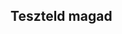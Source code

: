 ## Teszteld magad

<head>
  <meta http-equiv="X-UA-Compatible" content="IE=edge" />
  
  <meta http-equiv="content-type" content="text/html; charset=utf-8" />
  
  <meta name="viewport" content="initial-scale=1.0" />
  
  <title>
    Kvíz
  </title>
  
  <!-- jquery for maximum compatibility -->
  
  <link type="text/css" rel="stylesheet" href="https://stackpath.bootstrapcdn.com/twitter-bootstrap/2.2.1/css/bootstrap-combined.min.css" />
  
  <!--<script src="http://ajax.googleapis.com/ajax/libs/jquery/1.9.1/jquery.min.js"></script>--> <script src="https://code.jquery.com/jquery-1.11.1.min.js" integrity="sha256-VAvG3sHdS5LqTT+5A/aeq/bZGa/Uj04xKxY8KM/w9EE=" crossorigin="anonymous"></script>
 <script src="https://stackpath.bootstrapcdn.com/bootstrap/3.3.5/js/bootstrap.min.js"></script>
 <script></p>

<pre><code>var quiztitle// = "Bobby's Sample Quiz";

/**
* Set the information about your questions here. The correct answer string needs to match
* the correct choice exactly, as it does string matching. (case sensitive)
*
*/
</code></pre>

<p>/**
*Let's create the randomization of the questions!
*/</p>

<p>function shuffle(array) {
  var currentIndex = array.length, temporaryValue, randomIndex;</p>

<p>// While there remain elements to shuffle...
  while (0 !== currentIndex) {</p>

<pre><code>// Pick a remaining element...
randomIndex = Math.floor(Math.random() * currentIndex);
currentIndex -= 1;

// And swap it with the current element.
temporaryValue = array[currentIndex];
array[currentIndex] = array[randomIndex];
array[randomIndex] = temporaryValue;
</code></pre>

<p>}</p>

<p>return array;
}</p>

<p>if (!("scramble" in Array.prototype)) {
  Object.defineProperty(Array.prototype, "scramble", {
    enumerable: false,
    value: function() {
      var o, i, ln = this.length;
      while (ln--) {
        i = Math.random() * (ln + 1) | 0;
        o = this[ln];
        this[ln] = this[i];
        this[i] = o;
      }
      return this;
    }
  });
}</p>

<pre><code>var quiz = [
    {
        "question"      :   "Az alábbi kódok közül melyikkel mondaná a szereplő helyesen a pozícióját?",
        "image"         :   "images/montage-1.png",
        "choices"       :   [
                                "A",
                                "B",
                                "C",
                                "D"
                            ],
        "correct"       :   "A",
        "explanation"   :   "A 0-nál nagyobb x pozíció a képernyő jobb oldalán van.",
    },
    {
        "question"      :   "Az alábbi kódok közül melyik állítaná a szereplőt 90 fokos irányba, ha zöld színt érint?",
        "image"         :   "images/montage-2.png",
        "choices"       :   [
                                "A",
                                "B",
                                "C",
                                "D"
                            ],
        "correct"       :   "B",
        "explanation"   :   "Ha a szereplő a fehéren kívül bármilyen színt érint, akkor 90 fokos irányba fog mutatni",
    },
    {
        "question"      :   "Az alábbi kódok közül melyik számolna vissza 0,1 másodperces időközökkel 10 másodpercről?",
        "image"         :   "images/montage-3.png",
        "choices"       :   [
                                "A",
                                "B",
                                "C",
                                "D"
                            ],
        "correct"       :   "B",
        "explanation"   :   "A változónak 10-ről kell indulnia, és -0,1-gyel kell változnia 0,1 másodpercenként.",
    },

];
</code></pre>

<p>//use this for IE syntax error at => : ECMA script 6 not supported in IE 11 :(
//quiz.forEach(function(q){ return q.choices.scramble()});</p>

<p>//use this for ECMA script 6
//quiz.forEach(q => q.choices.scramble());
//console.log(quiz[0].choices);</p>

<p>quiz = shuffle(quiz);</p>

<pre><code>/******* No need to edit below this line *********/
var currentquestion = 0, score = 0, submt=true, picked;

jQuery(document).ready(function($){

    /**
     * HTML Encoding function for alt tags and attributes to prevent messy
     * data appearing inside tag attributes.
     */
    function htmlEncode(value){
      return $(document.createElement('div')).text(value).html();
    }

    /**
     * This will add the individual choices for each question to the ul#choice-block
     *
     * @param {choices} array The choices from each question
     */
    function addChoices(choices){
        if(typeof choices !== "undefined" &amp;&amp; $.type(choices) == "array"){
            $('#choice-block').empty();
            for(var i=0;i&lt;choices.length; i++){
            $(document.createElement('li')).addClass('choice choice-box btn').attr('data-index', i).text(choices[i]).appendTo('#choice-block');
            }
        }
    }

    /**
     * Resets all of the fields to prepare for next question
     */
    function nextQuestion(){
        submt = true;
        $('#explanation').empty();
        $('#question').text(quiz[currentquestion]['question']);
        $('#pager').text('Question ' + Number(currentquestion + 1) + ' of ' + quiz.length);
        if(quiz[currentquestion].hasOwnProperty('image') &amp;&amp; quiz[currentquestion]['image'] != ""){
            if($('#question-image').length == 0){
                $(document.createElement('img')).addClass('question-image').attr('id', 'question-image').attr('src', quiz[currentquestion]['image']).attr('alt', htmlEncode(quiz[currentquestion]['question'])).insertAfter('#question');
            } else {
                $('#question-image').attr('src', quiz[currentquestion]['image']).attr('alt', htmlEncode(quiz[currentquestion]['question']));
            }
        } else {
            $('#question-image').remove();
        }
        addChoices(quiz[currentquestion]['choices']);
        setupButtons();

        jQuery(document).ready(function($){
            $("#question").html(function(){
                var text= $(this).text().trim().split(" ");
                var first = text.shift();
                return (text.length &gt; 0 ? "&lt;span class='number'&gt;"+ first +"&lt;/span&gt; " : first) + text.join(" ");
            });

            $('p.pager').each(function(){
                var text = $(this).text().split(' ');
                if(text.length &lt; 2)
                    return;

                text[1] = '&lt;span class="qnumber"&gt;'+text[1]+'&lt;/span&gt;';
                $(this).html(
                    text.join(' ')
                );
            });

        });

    }

    /**
     * After a selection is submitted, checks if its the right answer
     *
     * @param {choice} number The li zero-based index of the choice picked
     */
    function processQuestion(choice){
        if(quiz[currentquestion]['choices'][choice] == quiz[currentquestion]['correct']){
            $('.choice').eq(choice).addClass('btn-success').css({'font-weight':'bold', 'border-color':'#51a351', 'color':'#fff'});
            $('#explanation').html('&lt;span class="correct"&gt;CORRECT!&lt;/span&gt; ' + htmlEncode(quiz[currentquestion]['explanation']));
            score++;
        } else {
            $('.choice').eq(choice).addClass('btn-danger').css({'font-weight':'bold', 'border-color':'#f93939', 'color':'#fff'});
            $('#explanation').html('&lt;span class="incorrect"&gt;INCORRECT!&lt;/span&gt; ' + htmlEncode(quiz[currentquestion]['explanation']));
        }
        currentquestion++;

        if(currentquestion == quiz.length){
            $('#submitbutton').html('GET QUIZ RESULTS').removeClass('btn-success').addClass('btn-info').css({'border-color':'#3a87ad', 'color':'#fff'}).on('click', function(){
                $(this).text('GET QUIZ RESULTS').on('click');
                endQuiz();
            })

        } else if (currentquestion &lt; quiz.length){
            $('#submitbutton').html('NEXT QUESTION &amp;raquo;').removeClass('btn-success').addClass('btn-warning').css({'font-weight':'bold', 'border-color':'#faa732', 'color':'#fff'}).on('click', function(){
                $(this).text('- CHECK ANSWER -').removeClass('btn-warning').addClass('btn-success').css({'font-weight':'bold', 'border-color':'#51a351', 'color':'#fff'}).on('click');
                nextQuestion();
            })
        } else {
            //  $('#submitbutton').html('NEXT QUESTION &amp;raquo;').on('click', function(){
            //      $(this).text('- CHECK ANSWER -').css({'color':'inherit'}).on('click');
            //  })
        }


    }

    /**
     * Sets up the event listeners for each button.
     */
    function setupButtons(){
        $('.choice').on('click', function(){
            picked = $(this).attr('data-index');
            $('.choice').removeAttr('style').off('mouseout mouseover');
            $(this).css({'font-weight':'bold', 'border-color':'#51a351', 'color':'#51a351'});
            if(submt){
                submt=false;
                $('#submitbutton').css({'color':'#fff','cursor':'pointer'}).on('click', function(){
                    $('.choice').off('click');
                    $(this).off('click');
                    processQuestion(picked);
                });
            }
        })
    }

    /**
     * Quiz ends, display a message.
     */
    function endQuiz(){
        $('#explanation').empty();
        $('#question').empty();
        $('#choice-block').empty();
        $('#submitbutton').remove();
        $('.rsform-block-submit').addClass('show');
        $('#question').text("You got " + score + " out of " + quiz.length + " correct.");
        $(document.createElement('h4')).addClass('score').text(Math.round(score/quiz.length * 100) + '%').insertAfter('#question');         
    }

    /**
     * Runs the first time and creates all of the elements for the quiz
     */
    function init(){
        //add title
        if(typeof quiztitle !== "undefined" &amp;&amp; $.type(quiztitle) === "string"){
            $(document.createElement('h2')).text(quiztitle).appendTo('#frame');
        } //else {
            //$(document.createElement('h2')).text("Quiz").appendTo('#frame');
</code></pre>

<p>//          }</p>

<pre><code>        //add pager and questions
        if(typeof quiz !== "undefined" &amp;&amp; $.type(quiz) === "array"){
            //add pager
            $(document.createElement('p')).addClass('pager').attr('id','pager').text('Question 1 of ' + quiz.length).appendTo('#frame');
            //add first question
            $(document.createElement('h3')).addClass('question').attr('id', 'question').text(quiz[0]['question']).appendTo('#frame');
            //add image if present
            if(quiz[0].hasOwnProperty('image') &amp;&amp; quiz[0]['image'] != ""){
                $(document.createElement('img')).addClass('question-image').attr('id', 'question-image').attr('src', quiz[0]['image']).attr('alt', htmlEncode(quiz[0]['question'])).appendTo('#frame');
            }

            $(document.createElement('p')).addClass('explanation').attr('id','explanation').html('').appendTo('#frame');

            //questions holder
            $(document.createElement('ul')).attr('id', 'choice-block').appendTo('#frame');

            //add choices
            addChoices(quiz[0]['choices']);

            //add submit button
            $(document.createElement('div')).addClass('btn-success choice-box').attr('id', 'submitbutton').text('- CHECK ANSWER -').css({'font-weight':'bold', 'color':'#fff','padding':'30px 0', 'border-radius':'10px'}).appendTo('#frame');

            setupButtons();
        }
    }

    init();

});

jQuery(document).ready(function($){         
    $("#question").html(function(){
    var text= $(this).text().trim().split(" ");
    var first = text.shift();
        return (text.length &gt; 0 ? "&lt;span class='number'&gt;"+ first +"&lt;/span&gt; " : first) + text.join(" ");
    });

    $('p.pager').each(function(){
        var text = $(this).text().split(' ');
        if(text.length &lt; 2)
            return;

        text[1] = '&lt;span class="qnumber"&gt;'+text[1]+'&lt;/span&gt;';
        $(this).html(
            text.join(' ')
        );
    });

}); 

    function copyText() {
        var output = document.getElementById("frame").innerHTML;
        document.getElementById("placecontent").value = output;
    }

&lt;/script&gt;
&lt;style type="text/css" media="all"&gt;
    input                                                   { height:30px !important; }
    input[type=checkbox]                                    { height:30px !important; margin-top:-3px !important; margin-right:5px !important; box-shadow:none; background-color:#ffffff; position:relative !important; }
    textarea                                                { width: 90%; margin: 0 auto; display: block; }
    input[type=radio]                                       { height:30px !important; margin-top:-3px !important; margin-right:5px !important; box-shadow:none; background-color:#ffffff; position:relative !important; }
    .form-group input, .form-group select                   { height:30px; padding: 0px 12px; }
    .form-horizontal .form-group                            { margin:10px; }
    .formContainer .formControlLabel                        { width:auto !important; min-width:150px; margin:0; padding:0; }
    .formControls                                           { width:100%; padding:0; margin: 10px 0 20px auto; }
    .radio                                                  { padding-top:0 !important; padding-left:8px !important; }
    .radio-inline                                           { margin-right:10px; padding-top:0 !important; display:inline; }
    .bold                                                   { font-weight:bold; }
    .italic                                                 { font-style:italic; }
    .clear                                                  { width:100%; margin:0 !important; }
    .rsform-block-submit                                    { display:none; }
    .show                                                   { display: block !important; }
</code></pre>

<p>/*      .rsform-block-placecontent                              { display:none; } */
        #submit                                                 { margin:0 auto; display:block; }</p>

<pre><code>    /* QUIZ STYLES */
    ol                          { list-style:none; }
    ul#choice-block  {columns: 4; -webkit-columns: 4; -moz-columns: 4;}
    strong                                                  { font-weight:700; }
    #frame                                                  { width:auto; max-width: 800px; background:transparent; margin:3px auto; padding:10px; color:#333 !important; }
    div#frame h2                                            { width:auto; border-bottom:1px solid #bdbdbd; padding:0 0 5px 0; font-size:30px; }
    h3.question                                             { font-weight:normal; margin:20px 0; padding:0; font-style:italic; display:block; }
    p.pager                                                 { margin:5px 0 5px; color:#999; text-align:right; }
    .qnumber                                                { font-size:25px; font-weight:bold; font-style:italic; vertical-align:bottom; }
</code></pre>

<p>/*      .number                                 { font-size:25px; font-weight:bold; font-style:normal; vertical-align:inherit; padding-right:10px; } */</p>

<pre><code>    .score                  { width:100%; display:inline-block; margin:30px 0; font-size:100px; text-align:center; }
    img.question-image                                      { width:100%; height:auto; display:block; max-width:705px; margin:10px auto; border:1px solid #ccc; }
*/  #choice-block               { display:block; list-style:none; margin:0; padding:0; cursor: pointer; }
    #submitbutton               { cursor:pointer; -webkit-border-radius: 5px; -moz-border-radius: 5px; border-radius: 5px; } */
/*  #submitbutton:hover                                     { background:#7b8da6; } */
    #explanation                { width:auto; min-height:100px; margin:0 auto; padding:20px 0; text-align:center; }
    #explanation span           { font-weight:bold; padding-right:8px; }
    .choice-box                 { width:50%;  display:block;  text-align:center;  margin:5px auto !important; padding:10px 0 !important; border:1px solid #bdbdbd; }
    .correct                { color:#51a351; font-size: 20px; display: block; margin-bottom: 5px; border-bottom: 1px #51a351 solid; padding-bottom: 5px; }
    .incorrect              { color:#f93939; font-size: 20px; display: block; margin-bottom: 5px; border-bottom: 1px #f93939 solid; padding-bottom: 5px; }
&lt;/style&gt;
</code></pre>

<p></head>
<body></p>

<div class="form-group rsform-block rsform-block-framecontent">
    <div id="frame" role="content"></div>
</div>

<hr>

<!--<div class="form-group rsform-block rsform-block-placecontent">
    <label class="col-sm-3 control-label formControlLabel" data-toggle="tooltip" title="" for="placecontent"></label>
    <div class="col-sm-6 formControls">
        <textarea cols="50" rows="5" name="form[placecontent]" id="placecontent" readonly="" class="rsform-text-box form-control rsform-text-box"></textarea>           
    </div>
</div>  -->

<p><!--<div class="col-sm-6 formControls rsform-block-submit">
    <button type="submit" name="form[submit]" id="submit" onclick="copyText()" class="rsform-submit-button  btn btn-primary">Submit Quiz</button>           
</div> -->
</body>
</html></p>

<p><em>Előfordulhat, hogy ez a kvíz nem működik az Internet Explorerben. Ha nem látod a kvízd, próbáld meg megnyitni egy másik böngészőben.</em></p>
</script>